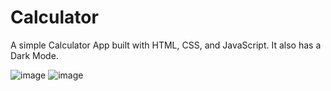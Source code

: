 # Calculator
A simple Calculator App built with HTML, CSS, and JavaScript. It also has a Dark Mode.

![image](https://github.com/Ptg2001/Calculator/assets/83298817/adde2237-d223-454b-8d60-232515b21876)
![image](https://github.com/Ptg2001/Calculator/assets/83298817/b989612d-9ca0-42ea-a6b4-d7723f125a58)
